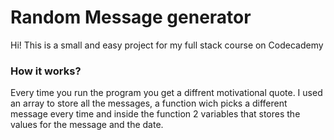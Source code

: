 # Random Message generator

Hi! This is a small and easy project for my full stack course on Codecademy

### How it works?
Every time you run the program you get a diffrent motivational quote.
I used an array to store all the messages, a function wich picks a different message every time
and inside the function 2 variables that stores the values for the message and the date.
 
